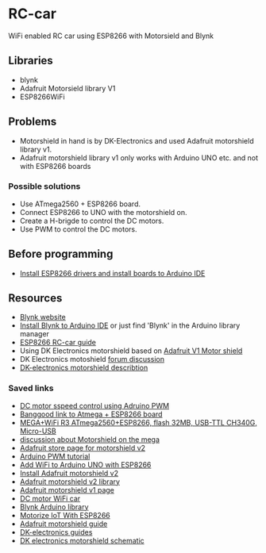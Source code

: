 # RC-car
WiFi enabled RC car using ESP8266 with Motorsield and Blynk

## Libraries
- blynk
- Adafruit Motorsield library V1
- ESP8266WiFi

## Problems
- Motorshield in hand is by DK-Electronics and used Adafruit motorshield library v1.
- Adafruit motorshield library v1 only works with Arduino UNO etc. and not with ESP8266 boards

### Possible solutions
- Use ATmega2560 + ESP8266 board.
- Connect ESP8266 to UNO with the motorshield on.
- Create a H-brigde to control the DC motors.
- Use PWM to control the DC motors.

## Before programming
- [Install ESP8266 drivers and install boards to Arduino IDE](https://learn.adafruit.com/adafruit-io-basics-esp8266-arduino/using-arduino-ide)

## Resources
- [Blynk website](https://blynk.io/en/getting-started)
- [Install Blynk to Arduino IDE](https://github.com/blynkkk/blynk-library/releases/tag/v0.6.1) or just find 'Blynk' in the Arduino library manager
- [ESP8266 RC-car guide](https://www.hackster.io/andrewf1/simplest-wifi-car-using-esp8266-motorshield-37501e)
- Using DK Electronics motorshield based on [Adafruit V1 Motor shield](https://learn.adafruit.com/adafruit-motor-shield/overview)
- DK Electronics motoshield [forum discussion](https://forum.arduino.cc/index.php?topic=211225.0)
- [DK-electronics motorshield describtion](https://impremedia.net/dk-electronics-arduino-motor-shield/)

### Saved links
- [DC motor sspeed control using Adruino PWM](https://duino4projects.com/dc-motor-speed-control-using-arduino-pwm/)
- [Banggood link to Atmega + ESP8266 board](https://community.blynk.cc/t/wemos-mega-wifi-r3-atmega2560-esp8266/19626)
- [MEGA+WiFi R3 ATmega2560+ESP8266, flash 32MB, USB-TTL CH340G, Micro-USB](https://robotdyn.com/mega-wifi-r3-atmega2560-esp8266-flash-32mb-usb-ttl-ch340g-micro-usb.html)
- [discussion about Motorshield on the mega](https://forums.adafruit.com/viewtopic.php?t=34840)
- [Adafruit store page for motorshield v2](https://www.adafruit.com/product/1438)
- [Arduino PWM tutorial](https://www.arduino.cc/en/Tutorial/PWM)
- [Add WiFi to Arduino UNO with ESP8266](https://www.instructables.com/id/Add-WiFi-to-Arduino-UNO/)
- [Install Adafruit motorshield v2](https://learn.adafruit.com/adafruit-stepper-dc-motor-featherwing/arduino-usage)
- [Adafruit motorshield v2 library](https://github.com/adafruit/Adafruit_Motor_Shield_V2_Library)
- [Adafruit motorshield v1 page](https://learn.adafruit.com/adafruit-motor-shield/overview)
- [DC motor WiFi car](https://drive.google.com/drive/folders/1sCQeuDMOKSQRO44lZ76piK6KbpfwH5So)
- [Blynk Arduino library](https://github.com/blynkkk/blynk-library/releases/)
- [Motorize IoT With ESP8266](https://www.instructables.com/id/Motorize-IoT-With-ESP8266/)
- [Adafruit motorshield guide](http://www.robotshop.us/media/files/PDF/adafruit-motor-shield-arduino-user-guide.pdf)
- [DK-electronics guides](https://impremedia.net/dk-electronics-arduino-motor-shield/)
- [DK electronics motorshield schematic](https://forum.arduino.cc/index.php?action=dlattach;topic=211225.0;attach=71519)
